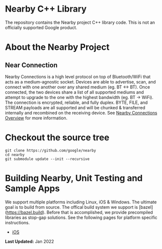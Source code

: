 # Nearby C++ Library

The repository contains the Nearby project C++ library code. This is not an
officially supported Google product.

# About the Nearby Project

## Near Connection
Nearby Connections is a high level protocol on top of Bluetooth/WiFi that acts
as a medium-agnostic socket. Devices are able to advertise, scan, and connect
with one another over any shared medium (eg. BT <-> BT).
Once connected, the two devices share a list of all supported mediums and
attempt to upgrade to the one with the highest bandwidth (eg. BT -> WiFi).
The connection is encrypted, reliable, and fully duplex. BYTE, FILE, and STREAM
payloads are all supported and will be chunked & transferred internally and
recombined on the receiving device.
See [Nearby Connections Overview](https://developers.google.com/nearby/connections/overview)
for more information.

# Checkout the source tree

```shell
git clone https://github.com/google/nearby
cd nearby
git submodule update --init --recursive
```

# Building Nearby, Unit Testing and Sample Apps
We support multiple platforms including Linux, iOS & Windows. The ultimate goal
is to build from source. The offical build system we support is
[bazel] (https://bazel.build). Before that is accomplished, we provide
precompiled libraries as stop-gap solutions. See the following pages for
platform specific instructions.

* [iOS](https://github.com/google/nearby/blob/master/docs/ios_build.md)


**Last Updated:** Jan 2022
